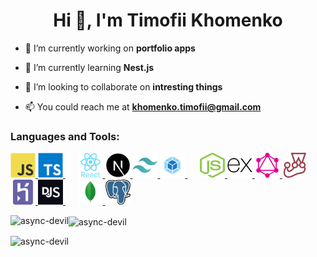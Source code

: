 <h1 align="center">Hi 👋, I'm Timofii Khomenko</h1>  
 
- 🔭 I’m currently working on **portfolio apps**  
  
- 🌱 I’m currently learning **Nest.js**  
  
- 👯 I’m looking to collaborate on **intresting things**  
  
- 📫 You could reach me at **khomenko.timofii@gmail.com**

<h3 align="left">Languages and Tools:</h3>
<p align="left">
  <a href="https://developer.mozilla.org/en-US/docs/Web/JavaScript" target="_blank"> <img
      src="./img/javascript.svg"
      alt="javascript" width="40" height="40" /> </a>
  <a href="https://www.typescriptlang.org/" target="_blank"> <img
      src="./img/typescript.svg"
      alt="typescript" width="40" height="40" /> </a>
  &nbsp&nbsp&nbsp&nbsp
  <a href="https://reactjs.org/" target="_blank"> <img
      src="./img/react.svg"
      alt="react" width="40" height="40" /> </a>
  <a href="https://nextjs.org/" target="_blank"> <img src="./img/nextjs.png"
      alt="nextjs" width="40" height="40" /> </a>
  <a href="https://tailwindcss.com/" target="_blank"> <img
      src="./img/tailwindcss.svg" alt="tailwind" width="40" height="40" />
  </a>
  <a href="https://webpack.js.org" target="_blank"> <img
      src="./img/webpack.png"
      alt="webpack" width="40" height="40" /> </a>
  &nbsp&nbsp&nbsp&nbsp
  <a href="https://nodejs.org" target="_blank"> <img
      src="./img/nodejs.svg"
      alt="nodejs" width="40" height="40" /> </a>
  <a href="https://expressjs.com" target="_blank"> <img
      src="./img/express.png"
      alt="express" width="40" height="40" /> </a>
  <a href="https://graphql.org" target="_blank"> <img src="./img/graphql.svg"
      alt="graphql" width="40" height="40" /> </a>
  <a href="https://jestjs.io" target="_blank"> <img src="./img/jest.svg"
      alt="jest" width="40" height="40" /> </a>
  <a href="https://heroku.com" target="_blank"> <img src="./img/heroku.svg"
      alt="heroku" width="40" height="40" /> </a>
  <a href="https://discord.js.org" target="_blank"> <img src="./img/discordjs.png"
      alt="discord.js" width="40" height="40" /> </a>
  &nbsp&nbsp&nbsp&nbsp
  <a href="https://www.mongodb.com/" target="_blank"> <img
      src="./img/mongo.png"
      alt="mongodb" width="40" height="40" /> </a>
  <a href="https://www.postgresql.org" target="_blank"> <img
      src="./img/postgresql.png"
      alt="postgresql" width="40" height="40" /> </a>

</p>
<p><img align="left"
    src="https://github-readme-stats.vercel.app/api/top-langs/?username=async-devil&layout=compact&count_private=true&cache_seconds=3600&theme=nord"
    alt="async-devil" /></p>

<p><img align="center"
    src="https://github-readme-stats.vercel.app/api?username=async-devil&show_icons=true&theme=nord&count_private=true&cache_seconds=3600"
    alt="async-devil" /></p>

<p align="left"> <img
    src="https://komarev.com/ghpvc/?username=async-devil&label=Profile%20views&color=242929&style=flat-square"
    alt="async-devil" /> </p>
